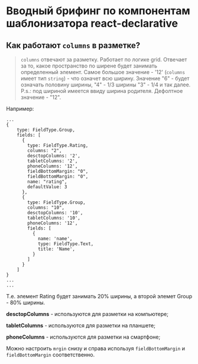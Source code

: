 # Вводный брифинг по компонентам шаблонизатора react-declarative

## Как работают `columns` в разметке?

>    `columns` отвечают за разметку. Работает по логике grid. Отвечает за то, какое пространство по ширене будет занимать определенный элемент. Самое большое значение - '12' (`columns` имеет тип `string`) - что означет всю ширину. Значение "6" - будет означать половину ширины, "4" - 1/3 ширины "3" - 1/4 и так далее. P.s.: под шириной имеется ввиду ширина родителя.
Дефолтное значение - "12".

Например: 

```tsx
...
{
    type: FieldType.Group,
    fields: [
      {
        type: FieldType.Rating,
        columns: "2",
        desctopColumns: '2',
        tabletColumns: '2',
        phoneColumns: '12',
        fieldBottomMargin: "0",
        fieldBottomMargin: "0",
        name: "rating",
        defaultValue: 3
      },
      {
        type: FieldType.Group,
        columns: "10",
        desctopColumns: '10',
        tabletColumns: '10',
        phoneColumns: '12',
        fields: [
          {
            name: 'name',
            type: FieldType.Text,
            title: 'Name',
          }
        ]
      }
    ]
}
...         
...          
```
Т.е. элемент Rating будет занимать 20% ширины, а второй элемет Group - 80% ширины.

**desctopColumns** - используются для разметки на компьютере;

**tabletColumns** - используются для разметки на планшете;

**phoneColumns** - используются для разметки на смартфоне;

Можно настроить `mrgin` снизу и справа используя `fieldBottomMargin` и `fieldBottomMargin` соответственно.
